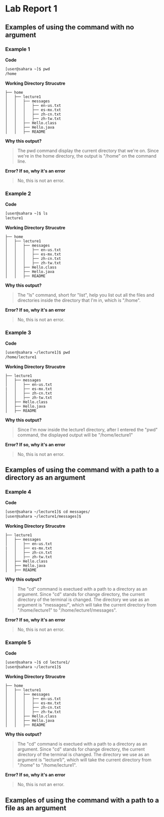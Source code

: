 # Lab Report 1

## Examples of using the command with no argument

### Example 1
__Code__
```sh
[user@sahara ~]$ pwd
/home
```

__Working Directory Strucutre__
```
├── home
│   ├── lecture1
│   │   ├── messages
│   │   │   ├── en-us.txt
│   │   │   ├── es-mx.txt
│   │   │   ├── zh-cn.txt
│   │   │   ├── zh-tw.txt
│   │   ├── Hello.class
│   │   ├── Hello.java
│   │   ├── README
```

__Why this output?__
> The pwd command display the current directory that we're on. Since we're in the home directory, the output is "/home" on the command line.

__Error? If so, why it's an error__
> No, this is not an error.

### Example 2
__Code__
```sh
[user@sahara ~]$ ls
lecture1
```

__Working Directory Strucutre__
```
├── home
│   ├── lecture1
│   │   ├── messages
│   │   │   ├── en-us.txt
│   │   │   ├── es-mx.txt
│   │   │   ├── zh-cn.txt
│   │   │   ├── zh-tw.txt
│   │   ├── Hello.class
│   │   ├── Hello.java
│   │   ├── README
```

__Why this output?__
> The "ls" command, short for "list", help you list out all the files and directories inside the directory that I'm in, which is "/home".

__Error? If so, why it's an error__
> No, this is not an error.

### Example 3
__Code__
```sh
[user@sahara ~/lecture1]$ pwd
/home/lecture1
```

__Working Directory Strucutre__
```
├── lecture1
│   ├── messages
│   │   ├── en-us.txt
|   │   ├── es-mx.txt
│   │   ├── zh-cn.txt
│   │   ├── zh-tw.txt
│   ├── Hello.class
│   ├── Hello.java
│   ├── README
```

__Why this output?__
> Since I'm now inside the lecture1 directory, after I entered the "pwd" command, the displayed output will be "/home/lecture1"

__Error? If so, why it's an error__
> No, this is not an error.

## Examples of using the command with a path to a directory as an argument
### Example 4
__Code__
```sh
[user@sahara ~/lecture1]$ cd messages/
[user@sahara ~/lecture1/messages]$ 
```

__Working Directory Strucutre__
```
├── lecture1
│   ├── messages
│   │   ├── en-us.txt
|   │   ├── es-mx.txt
│   │   ├── zh-cn.txt
│   │   ├── zh-tw.txt
│   ├── Hello.class
│   ├── Hello.java
│   ├── README
```

__Why this output?__
> The "cd" command is exectued with a path to a directory as an argument. Since "cd" stands for change directory, the current directory of the terminal is changed. The directory we use as an argument is "messages/", which will take the current directory from "/home/lecture1" to "/home/lecture1/messages".

__Error? If so, why it's an error__
> No, this is not an error.

### Example 5
__Code__
```sh
[user@sahara ~]$ cd lecture1/
[user@sahara ~/lecture1]$ 
```

__Working Directory Strucutre__
```
├── home
│   ├── lecture1
│   │   ├── messages
│   │   │   ├── en-us.txt
│   │   │   ├── es-mx.txt
│   │   │   ├── zh-cn.txt
│   │   │   ├── zh-tw.txt
│   │   ├── Hello.class
│   │   ├── Hello.java
│   │   ├── README
```

__Why this output?__
> The "cd" command is exectued with a path to a directory as an argument. Since "cd" stands for change directory, the current directory of the terminal is changed. The directory we use as an argument is "lecture1/", which will take the current directory from "/home" to "/home/lecture1".

__Error? If so, why it's an error__
> No, this is not an error.

## Examples of using the command with a path to a file as an argument

